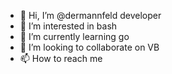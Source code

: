 - 👋 Hi, I’m @dermannfeld developer
- 👀 I’m interested in bash
- 🌱 I’m currently learning go
- 💞️ I’m looking to collaborate on VB
- 📫 How to reach me 

<!---
dermannfeld/dermannfeld is a ✨ special ✨ repository because its `README.md` (this file) appears on your GitHub profile.
You can click the Preview link to take a look at your changes.
--->
